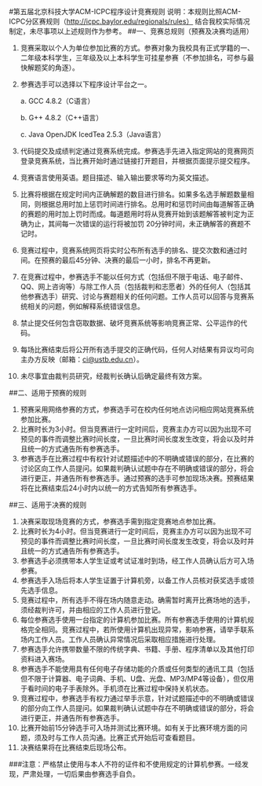 #第五届北京科技大学ACM-ICPC程序设计竞赛规则
说明：本规则比照ACM-ICPC分区赛规则（http://icpc.baylor.edu/regionals/rules） 结合我校实际情况制定，未尽事项以上述规则作为参考。
##一、竞赛总规则（预赛及决赛均适用）
1.	竞赛采取以个人为单位参加比赛的方式。参赛对象为我校具有正式学籍的一、二年级本科学生，三年级及以上本科学生可挂星参赛（不参加排名，可参与最快解题奖的角逐）。
2.	参赛选手可以选择以下程序设计平台之一。
    
    a.	GCC 4.8.2（C语言）
    
    b.	G++ 4.8.2（C++语言）
    
    c.	Java OpenJDK IcedTea 2.5.3（Java语言）
3.	代码提交及成绩判定通过竞赛系统完成。参赛选手先进入指定网站的竞赛网页登录竞赛系统，当比赛开始时通过链接打开题目，并根据页面提示提交程序。
4.	竞赛语言使用英语。题目描述、输入输出要求等均为英文描述。
5.	比赛将根据在规定时间内正确解题的数目进行排名。如果多名选手解题数量相同，则根据总用时加上惩罚时间进行排名。总用时和惩罚时间由每道解答正确的赛题的用时加上罚时而成。每道题用时将从竞赛开始到该题解答被判定为正确为止，其间每一次错误的运行将被加罚 20分钟时间，未正确解答的赛题不记时。
6.	竞赛过程中，竞赛系统网页将实时公布所有选手的排名、提交次数和通过时间。在预赛的最后45分钟、决赛的最后一小时，排名不再更新。
7.	在竞赛过程中，参赛选手不能以任何方式（包括但不限于电话、电子邮件、QQ、网上咨询等）与除工作人员（包括裁判和志愿者）外的任何人（包括其他参赛选手）研究、讨论与赛题相关的任何问题。工作人员可以回答与竞赛系统相关的问题，例如解释系统错误信息。
8.	禁止提交任何包含窃取数据、破坏竞赛系统等影响竞赛正常、公平运作的代码。
9.	每场比赛结束后将公开所有选手提交的正确代码，任何人对结果有异议均可向主办方反映（邮箱：ci@ustb.edu.cn）。
10.	未尽事宜由裁判员研究，经裁判长确认后确定最终有效方案。

##二、适用于预赛的规则
1.	预赛采用网络参赛的方式，参赛选手可在校内任何地点访问相应网站竞赛系统参加比赛。
2.	比赛时长为3小时。但当竞赛进行一定时间后，竞赛主办方可以因为出现不可预见的事件而调整比赛时间长度，一旦比赛时间长度发生改变，将会以及时并且统一的方式通告所有参赛选手。
3.	参赛选手在比赛过程中有权针对试题描述中的不明确或错误的部分，在比赛的讨论区向工作人员提问。如果裁判确认试题中存在不明确或错误的部分，将会进行更正，并通告所有参赛选手。通过预赛的选手可参加现场决赛。预赛结果将在比赛结束后24小时内以统一的方式告知所有参赛选手。

##三、适用于决赛的规则
1.	决赛采取现场竞赛的方式，参赛选手需到指定竞赛地点参加比赛。
2.	比赛时长为4小时。但当竞赛进行一定时间后，竞赛主办方可以因为出现不可预见的事件而调整比赛时间长度，一旦比赛时间长度发生改变，将会以及时并且统一的方式通告所有参赛选手。
3.	参赛选手必须携带本人学生证或考试证准时到场，经工作人员确认后方可入场参赛。
4.	参赛选手入场后将本人学生证置于计算机旁，以备工作人员核对获奖选手或领先选手信息。
5.	竞赛过程中，所有选手不得在场内随意走动。确需暂时离开比赛场地的选手，须经裁判许可，并由相应的工作人员进行登记。
6.	每位参赛选手使用一台指定的计算机参加比赛。所有参赛选手使用的计算机规格完全相同。竞赛过程中，若所使用计算机出现异常，影响参赛，请举手联系场内工作人员。工作人员确认异常情况后采取相应措施进行处理。
7.	参赛选手允许携带数量不限的传统字典、书籍、手册、程序清单以及其他打印资料进入赛场。
8.	参赛选手不能使用具有任何电子存储功能的介质或任何类型的通讯工具（包括但不限于计算器、电子词典、手机、U盘、光盘、MP3/MP4等设备），但仅用于看时间的电子手表除外。手机须在比赛过程中保持关机状态。
9.	竞赛过程中，参赛选手有权力通过举手示意，针对试题描述中的不明确或错误的部分向工作人员提问。如果裁判确认试题中存在不明确或错误的部分，将会进行更正，并通告所有参赛选手。
10.	比赛开始前15分钟选手可入场并测试比赛环境。如有关于比赛环境方面的问题，须及时与工作人员沟通。比赛正式开始后可查看题目。
11.	决赛结果将在比赛结束后现场公布。

###注意：严格禁止使用与本人不符的证件和不使用规定的计算机参赛。一经发现，严肃处理，一切后果由参赛选手自负。
